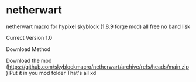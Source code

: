 # netherwart
netherwart macro for hypixel skyblock (1.8.9 forge mod)
all free no band lisk

Currect Version 1.0

Download Method

Download the mod (https://github.com/skyblockmacro/netherwart/archive/refs/heads/main.zip)
Put it in you mod folder That's all xd

